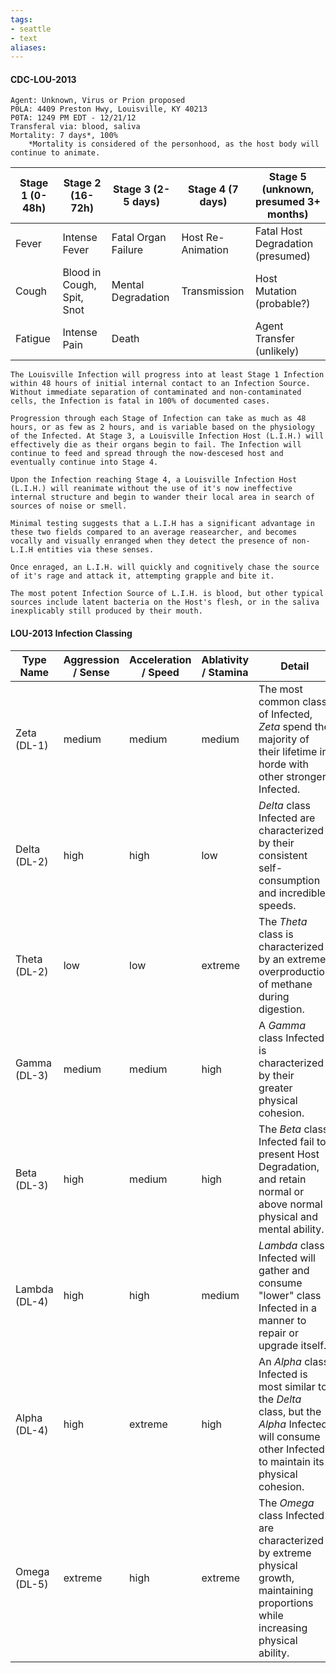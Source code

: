```yaml
---
tags:
- seattle
- text
aliases:
---
```

#### CDC-LOU-2013
```
Agent: Unknown, Virus or Prion proposed
P0LA: 4409 Preston Hwy, Louisville, KY 40213
P0TA: 1249 PM EDT - 12/21/12
Transferal via: blood, saliva
Mortality: 7 days*, 100%
	*Mortality is considered of the personhood, as the host body will continue to animate.
```

| Stage 1 (0-48h) | Stage 2 (16-72h)           | Stage 3 (2-5 days)  | Stage 4 (7 days)  | Stage 5 (unknown, presumed 3+ months) |
| --------------- | -------------------------- | ------------------- | ----------------- | ------------------------------------- |
| Fever           | Intense Fever              | Fatal Organ Failure | Host Re-Animation | Fatal Host Degradation (presumed)     |
| Cough           | Blood in Cough, Spit, Snot | Mental Degradation  | Transmission      | Host Mutation (probable?)             |
| Fatigue         | Intense Pain               | Death               |                   | Agent Transfer (unlikely)             |

```
The Louisville Infection will progress into at least Stage 1 Infection within 48 hours of initial internal contact to an Infection Source. Without immediate separation of contaminated and non-contaminated cells, the Infection is fatal in 100% of documented cases.

Progression through each Stage of Infection can take as much as 48 hours, or as few as 2 hours, and is variable based on the physiology of the Infected. At Stage 3, a Louisville Infection Host (L.I.H.) will effectively die as their organs begin to fail. The Infection will continue to feed and spread through the now-descesed host and eventually continue into Stage 4.

Upon the Infection reaching Stage 4, a Louisville Infection Host (L.I.H.) will reanimate without the use of it's now ineffective internal structure and begin to wander their local area in search of sources of noise or smell.

Minimal testing suggests that a L.I.H has a significant advantage in these two fields compared to an average reasearcher, and becomes vocally and visually enranged when they detect the presence of non-L.I.H entities via these senses.

Once enraged, an L.I.H. will quickly and cognitively chase the source of it's rage and attack it, attempting grapple and bite it.

The most potent Infection Source of L.I.H. is blood, but other typical sources include latent bacteria on the Host's flesh, or in the saliva inexplicably still produced by their mouth. 
```

#### LOU-2013 Infection Classing
| Type Name     | Aggression / Sense | Acceleration / Speed | Ablativity / Stamina | Detail                                                                                                                                                  |
| ------------- | ------------------ | -------------------- | -------------------- | ------------------------------------------------------------------------------------------------------------------------------------------------------- |
| Zeta   (DL-1) | medium             | medium               | medium               | The most common class of Infected, *Zeta* spend the majority of their lifetime in horde with other stronger Infected.                                   |
| Delta  (DL-2) | high               | high                 | low                  | *Delta* class Infected are characterized by their consistent self-consumption and incredible speeds.                                                    |
| Theta  (DL-2) | low                | low                  | extreme              | The *Theta* class is characterized by an extreme overproduction of methane during digestion.                                                            |
| Gamma  (DL-3) | medium             | medium               | high                 | A *Gamma* class Infected is characterized by their greater physical cohesion.                                                                           |
| Beta   (DL-3) | high               | medium               | high                 | The *Beta* class Infected fail to present Host Degradation, and retain normal or above normal physical and mental ability.                              |
| Lambda (DL-4) | high               | high                 | medium               | *Lambda* class Infected will gather and consume "lower" class Infected in a manner to repair or upgrade itself.                                         |
| Alpha  (DL-4) | high               | extreme              | high                 | An *Alpha* class Infected is most similar to the *Delta* class, but the *Alpha* Infected will consume other Infected to maintain its physical cohesion. |
| Omega  (DL-5) | extreme            | high                 | extreme              | The *Omega* class Infected are characterized by extreme physical growth, maintaining proportions while increasing physical ability.                     |

